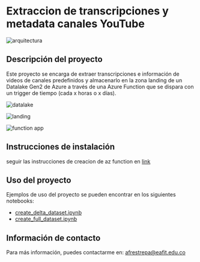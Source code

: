 # Extraccion de transcripciones y metadata canales YouTube

![arquitectura](https://github.com/user-attachments/assets/a356cd16-5f48-434e-bc32-351a75327ca0)

## Descripción del proyecto
Este proyecto se encarga de extraer transcripciones e información de videos de canales predefinidos y almacenarlo en la zona landing de un Datalake Gen2 de Azure a través de una Azure Function que se dispara con un trigger de tiempo (cada x horas o x días).

![datalake](https://github.com/user-attachments/assets/11c54820-4fbd-4722-8573-40c3675050f6)

![landing](https://github.com/user-attachments/assets/213bc7e8-96bc-43f8-b540-534574e5e51f)

![function app](https://github.com/user-attachments/assets/26adf62a-2d80-4e1d-a720-e881d7fd62fe)


## Instrucciones de instalación
seguir las instrucciones de creacion de az function en [link](https://learn.microsoft.com/en-us/azure/azure-functions/create-first-function-vs-code-python)

## Uso del proyecto
Ejemplos de uso del proyecto se pueden encontrar en los siguientes notebooks:
- [create_delta_dataset.ipynb](https://github.com/AndresR2909/youtube-ingest/blob/master/create_delta_dataset.ipynb)
- [create_full_dataset.ipynb](https://github.com/AndresR2909/youtube-ingest/blob/master/create_full_dataset.ipynb)


## Información de contacto
Para más información, puedes contactarme en: afrestrepa@eafit.edu.co
